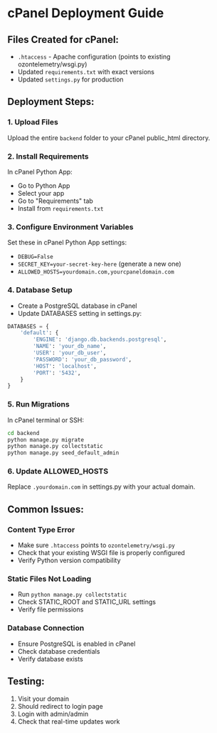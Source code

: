 # cPanel Deployment Guide

## Files Created for cPanel:
- `.htaccess` - Apache configuration (points to existing ozontelemetry/wsgi.py)
- Updated `requirements.txt` with exact versions
- Updated `settings.py` for production

## Deployment Steps:

### 1. Upload Files
Upload the entire `backend` folder to your cPanel public_html directory.

### 2. Install Requirements
In cPanel Python App:
- Go to Python App
- Select your app
- Go to "Requirements" tab
- Install from `requirements.txt`

### 3. Configure Environment Variables
Set these in cPanel Python App settings:
- `DEBUG=False`
- `SECRET_KEY=your-secret-key-here` (generate a new one)
- `ALLOWED_HOSTS=yourdomain.com,yourcpaneldomain.com`

### 4. Database Setup
- Create a PostgreSQL database in cPanel
- Update DATABASES setting in settings.py:
```python
DATABASES = {
    'default': {
        'ENGINE': 'django.db.backends.postgresql',
        'NAME': 'your_db_name',
        'USER': 'your_db_user',
        'PASSWORD': 'your_db_password',
        'HOST': 'localhost',
        'PORT': '5432',
    }
}
```

### 5. Run Migrations
In cPanel terminal or SSH:
```bash
cd backend
python manage.py migrate
python manage.py collectstatic
python manage.py seed_default_admin
```

### 6. Update ALLOWED_HOSTS
Replace `.yourdomain.com` in settings.py with your actual domain.

## Common Issues:

### Content Type Error
- Make sure `.htaccess` points to `ozontelemetry/wsgi.py`
- Check that your existing WSGI file is properly configured
- Verify Python version compatibility

### Static Files Not Loading
- Run `python manage.py collectstatic`
- Check STATIC_ROOT and STATIC_URL settings
- Verify file permissions

### Database Connection
- Ensure PostgreSQL is enabled in cPanel
- Check database credentials
- Verify database exists

## Testing:
1. Visit your domain
2. Should redirect to login page
3. Login with admin/admin
4. Check that real-time updates work
